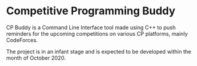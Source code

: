 # Competitive Programming Buddy

CP Buddy is a Command Line Interface tool made using C++ to push reminders for the
upcoming competitions on various CP platforms, mainly CodeForces.

The project is in an infant stage and is expected to be developed within the
month of October 2020.
